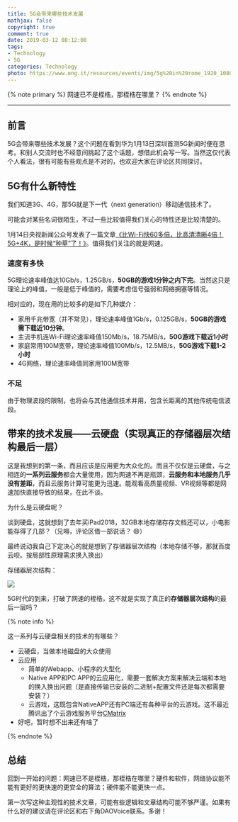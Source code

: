 ```yaml
---
title: 5G会带来哪些技术发展
mathjax: false
copyright: true
comment: true
date: 2019-03-12 08:12:08
tags:
- Technology
- 5G
categories: Technology
photo: https://www.eng.it/resources/events/img/5g%20in%20rome_1920_1080.jpg
---
```


{% note primary %}
网速已不是桎梏，那桎梏在哪里？
{% endnote %}

<!-- more -->

---



## 前言

5G会带来哪些技术发展？这个问题在看到华为1月13日深圳首测5G新闻时便在思考。和别人交流时也不经意间挑起了这个话题，想借此机会写一写。当然这仅代表个人看法，很有可能有些观点是不对的，也欢迎大家在评论区共同探讨。

## 5G有什么新特性

我们知道3G、4G，那5G就是下一代（next generation）移动通信技术了。

可能会对某些名词很陌生，不过一些比较值得我们关心的特性还是比较清楚的。

1月14日央视新闻公众号发表了一篇文章[《比Wi-Fi快60多倍，比高清清晰4倍！5G+4K，是时候“种草”了！》](https://mp.weixin.qq.com/s?__biz=MTI0MDU3NDYwMQ==&mid=2656731598&idx=1&sn=72bb734076a75781355e607bf92ee138&chksm=7a607c284d17f53e6d46151b3cc132984322bab60dcac85a367a3009fc6e0ca710ea29094273&mpshare=1&scene=23&srcid=01140Ws70oMmlIw3GZy71Xup#rd)。值得我们关注的就是网速。

### 速度有多快

5G理论速率峰值达10Gb/s，1.25GB/s，**50GB的游戏1分钟之内下完**。当然这只是理论上的峰值，一般是低于峰值的，需要考虑信号强弱和网络拥塞等情况。

相对应的，现在用的比较多的是如下几种媒介：

- 家用千兆带宽（并不常见），理论速率峰值1Gb/s，0.125GB/s，**50GB的游戏需下载近10分钟**。
- 主流手机连Wi-Fi理论速率峰值150Mb/s，18.75MB/s，**50G游戏下载近1小时**
- 家庭常用100M宽带，理论速率峰值100Mb/s，12.5MB/s，**50G游戏下载1-2小时**
- 4G网络，理论速率峰值同家用100M宽带

### 不足

由于物理波段的限制，也将会与其他通信技术并用，包含长距离的其他传统电信波段。

## 带来的技术发展——云硬盘（实现真正的存储器层次结构最后一层）

这是我想到的第一条，而且应该是应用更为大众化的。而且不仅仅是云硬盘，与之相连的**一系列云服务**都会大量使用，因为网速不再是瓶颈，**云服务和本地服务几乎没有差距**，而且云服务计算可能更为迅速。能观看高质量视频、VR视频等都是网速加快直接导致的结果，在此不谈。

为什么是云硬盘呢？

谈到硬盘，这就想到了去年买iPad2018，32GB本地存储存存文档还可以，小电影能存得了几部？（兄嘚，评论区借一部说话？ :smile:）

最终说动我自己下定决心的就是想到了存储器层次结构（本地存储不够，那就百度云呗。按局部性原理需求换入换出）

存储器层次结构：

![](https://blog-resource-1259125863.cos.ap-beijing.myqcloud.com/images/https://blog-resource-1259125863.cos.ap-beijing.myqcloud.com/images/5g-technology-advent/1552395582880.png)

5G时代的到来，打破了网速的桎梏，这不就是实现了真正的**存储器层次结构**的最后一层吗？


{% note info %}


这一系列与云硬盘相关的技术的有哪些？

- 云硬盘，当做本地磁盘的大众使用
- 云应用
  - 简单的Webapp、小程序的大型化
  - Native APP和PC APP的云应用化，需要一套解决方案来解决云端和本地的换入换出问题（是直接传输已安装的二进制+配置文件还是每次都需要安装？）
  - 云游戏，这既包含NativeAPP还有PC端还有各种平台的云游戏。这不最近腾讯出了个云游戏服务平台[CMatrix](https://mp.weixin.qq.com/s?__biz=MzA3NTYzODYzMg==&mid=2653580148&idx=1&sn=14b1a602918bb376dfa53a369252bb43&chksm=84b3b973b3c4306557968d2adfe06206d2d4fc4952b83c7c8b5fbafdf07513b7ad773c88ad74&mpshare=1&scene=23&srcid=#rd)
- 好吧，暂时想不出来还有啥了

{% endnote %}






## 总结

回到一开始的问题：网速已不是桎梏，那桎梏在哪里？硬件和软件，网络协议能不能有更好的更快速的更安全的算法；硬件能不能更快一点。

第一次写这种主观性的技术文章，可能有些逻辑和文章结构可能不够严谨。如果有什么好的建议请在评论区和右下角DAOVoice联系。多谢！